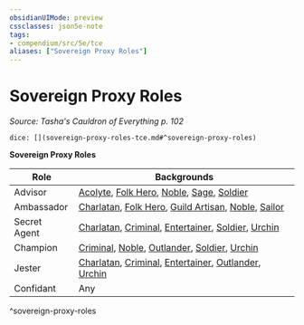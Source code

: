 ```yaml
---
obsidianUIMode: preview
cssclasses: json5e-note
tags:
- compendium/src/5e/tce
aliases: ["Sovereign Proxy Roles"]
---
```

# Sovereign Proxy Roles
*Source: Tasha's Cauldron of Everything p. 102* 

`dice: [](sovereign-proxy-roles-tce.md#^sovereign-proxy-roles)`

**Sovereign Proxy Roles**

| Role | Backgrounds |
|------|-------------|
| Advisor | [Acolyte](2.%20GM%20Tools/5eTools%20Compendium%20&%20Rules/z_compendium/backgrounds/b_acolyte.md), [Folk Hero](b_folk-hero.md), [Noble](2.%20GM%20Tools/5eTools%20Compendium%20&%20Rules/z_compendium/backgrounds/b_noble.md), [Sage](b_sage.md), [Soldier](b_soldier.md) |
| Ambassador | [Charlatan](b_charlatan.md), [Folk Hero](b_folk-hero.md), [Guild Artisan](b_guild-artisan.md), [Noble](2.%20GM%20Tools/5eTools%20Compendium%20&%20Rules/z_compendium/backgrounds/b_noble.md), [Sailor](b_sailor.md) |
| Secret Agent | [Charlatan](b_charlatan.md), [Criminal](b_criminal.md), [Entertainer](b_entertainer.md), [Soldier](b_soldier.md), [Urchin](b_urchin.md) |
| Champion | [Criminal](b_criminal.md), [Noble](2.%20GM%20Tools/5eTools%20Compendium%20&%20Rules/z_compendium/backgrounds/b_noble.md), [Outlander](b_outlander.md), [Soldier](b_soldier.md), [Urchin](b_urchin.md) |
| Jester | [Charlatan](b_charlatan.md), [Criminal](b_criminal.md), [Entertainer](b_entertainer.md), [Outlander](b_outlander.md), [Urchin](b_urchin.md) |
| Confidant | Any |
^sovereign-proxy-roles